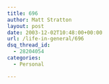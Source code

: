 ```yaml
---
title: 696
author: Matt Stratton
layout: post
date: 2003-12-02T10:48:00+00:00
url: /life-in-general/696
dsq_thread_id:
  - 28204054
categories:
  - Personal

---
```


